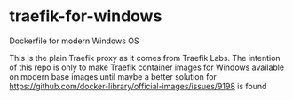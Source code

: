 # traefik-for-windows
Dockerfile for modern Windows OS

This is the plain Traefik proxy as it comes from Traefik Labs. The intention of this repo is only to make Traefik container images for Windows available on modern base images until maybe a better solution for https://github.com/docker-library/official-images/issues/9198 is found
